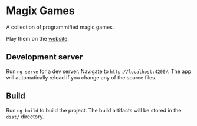 # Magix Games

A collection of programmified magic games.

Play them on the [website](https://krizzdewizz.github.io/magix-games/).

## Development server

Run `ng serve` for a dev server. Navigate to `http://localhost:4200/`. The app will automatically reload if you change any of the source files.

## Build

Run `ng build` to build the project. The build artifacts will be stored in the `dist/` directory.
